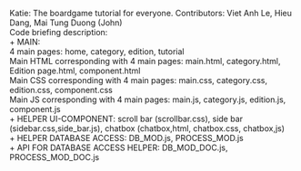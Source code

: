 Katie: The boardgame tutorial for everyone.
Contributors: Viet Anh Le, Hieu Dang, Mai Tung Duong (John)  
Code briefing description:  
	+ MAIN:  
		4 main pages: home, category, edition, tutorial  
		Main HTML corresponding with 4 main pages: main.html, category.html, Edition page.html, component.html  
		Main CSS corresponding with 4 main pages: main.css, category.css, edition.css, component.css  
		Main JS corresponding with 4 main pages: main.js, category.js, edition.js, component.js  
	+ HELPER UI-COMPONENT: scroll bar (scrollbar.css), side bar (sidebar.css,side_bar.js), chatbox (chatbox,html, chatbox.css, chatbox,js)  
	+ HELPER DATABASE ACCESS: DB_MOD.js, PROCESS_MOD.js  
	+ API FOR DATABASE ACCESS HELPER: DB_MOD_DOC.js, PROCESS_MOD_DOC.js
